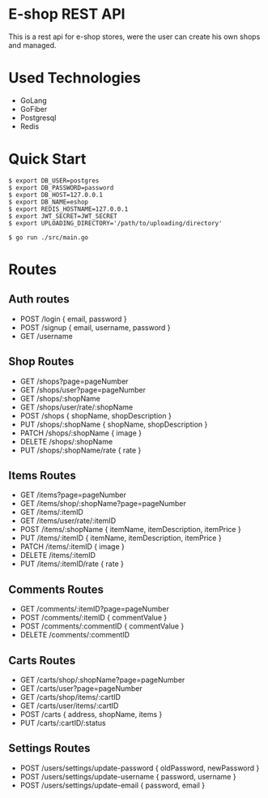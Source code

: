 # E-shop REST API

This is a rest api for e-shop stores, were the user can create his own shops and managed.

# Used Technologies

- GoLang
- GoFiber
- Postgresql
- Redis

# Quick Start

```console
$ export DB_USER=postgres
$ export DB_PASSWORD=password
$ export DB_HOST=127.0.0.1
$ export DB_NAME=eshop
$ export REDIS_HOSTNAME=127.0.0.1
$ export JWT_SECRET=JWT_SECRET
$ export UPLOADING_DIRECTORY='/path/to/uploading/directory'

$ go run ./src/main.go
```

# Routes

## Auth routes

- POST    /login    { email, password }
- POST    /signup   { email, username, password }
- GET     /username

## Shop Routes

- GET     /shops?page=pageNumber
- GET     /shops/user?page=pageNumber
- GET     /shops/:shopName
- GET     /shops/user/rate/:shopName
- POST    /shops            { shopName, shopDescription }
- PUT     /shops/:shopName  { shopName, shopDescription }
- PATCH   /shops/:shopName  { image }
- DELETE  /shops/:shopName
- PUT     /shops/:shopName/rate { rate }

## Items Routes

- GET     /items?page=pageNumber
- GET     /items/shop/:shopName?page=pageNumber
- GET     /items/:itemID
- GET     /items/user/rate/:itemID
- POST    /items/:shopName  { itemName, itemDescription, itemPrice }
- PUT     /items/:itemID    { itemName, itemDescription, itemPrice }
- PATCH   /items/:itemID    { image }
- DELETE  /items/:itemID
- PUT     /items/:itemID/rate { rate }

## Comments Routes

- GET     /comments/:itemID?page=pageNumber
- POST    /comments/:itemID       { commentValue }
- POST    /comments/:commentID    { commentValue }
- DELETE  /comments/:commentID

## Carts Routes

- GET     /carts/shop/:shopName?page=pageNumber
- GET     /carts/user?page=pageNumber
- GET     /carts/shop/items/:cartID
- GET     /carts/user/items/:cartID
- POST    /carts  { address, shopName, items }
- PUT     /carts/:cartID/:status

## Settings Routes

- POST    /users/settings/update-password  { oldPassword, newPassword }
- POST    /users/settings/update-username  { password, username }
- POST    /users/settings/update-email     { password, email }
